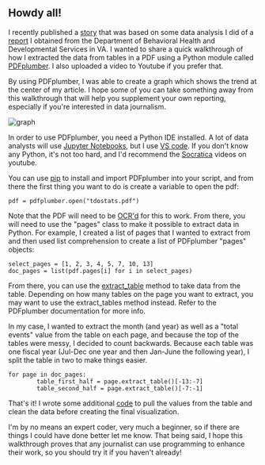 <H2>Howdy all!</H2>

I recently published a [story](https://www.virginiamercury.com/2023/06/26/more-patients-in-crisis-falling-through-cracks-of-state-psychiatric-commitment-system/) that was based on some data analysis I did of a [report](https://www.documentcloud.org/documents/23861481-draft-dbhds-es-activity-and-tdo-exception-report-summary-mar-2023-cz) I obtained from the Department of Behavioral Health and Developmental Services in VA. I wanted to share a quick walkthrough of how I extracted the data from tables in a PDF using a Python module called [PDFplumber](https://github.com/jsvine/pdfplumber). I also uploaded a video to Youtube if you prefer that.

By using PDFplumber, I was able to create a graph which shows the trend at the center of my article. I hope some of you can take something away from this walkthrough that will help you supplement your own reporting, especially if you're interested in data journalism.

![graph](https://www.virginiamercury.com/wp-content/uploads/2023/06/lossofcustodyfinalfinal.jpg)

In order to use PDFplumber, you need a Python IDE installed. A lot of data analysts will use [Jupyter Notebooks](https://jupyter.org/install), but I use [VS code](https://code.visualstudio.com/download). If you don't know any Python, it's not too hard, and I'd recommend the [Socratica](https://www.youtube.com/@Socratica) videos on youtube.

You can use [pip](https://pip.pypa.io/en/stable/cli/pip_install/) to install and import PDFplumber into your script, and from there the first thing you want to do is create a variable to open the pdf:

    pdf = pdfplumber.open("tdostats.pdf")

Note that the PDF will need to be [OCR'd](https://ocrmypdf.readthedocs.io/en/latest/installation.html) for this to work. From there, you will need to use the "pages" class to make it possible to extract data in Python. For example, I created a list of pages that I wanted to extract from and then used list comprehension to create a list of PDFplumber "pages" objects:

    select_pages = [1, 2, 3, 4, 5, 7, 10, 13]
    doc_pages = list(pdf.pages[i] for i in select_pages)

From there, you can use the [extract_table](https://github.com/jsvine/pdfplumber#extracting-tables) method to take data from the table. Depending on how many tables on the page you want to extract, you may want to use the extract_tables method instead. Refer to the PDFplumber documentation for more info.

In my case, I wanted to extract the month (and year) as well as a "total events" value from the table on each page, and because the top of the tables were messy, I decided to count backwards. Because each table was one fiscal year (Jul-Dec one year and then Jan-June the following year), I split the table in two to make things easier.

    for page in doc_pages:
            table_first_half = page.extract_table()[-13:-7]
            table_second_half = page.extract_table()[-7:-1]

That's it! I wrote some additional [code](https://github.com/gam32bit/tdo/blob/master/tdo_tables.py) to pull the values from the table and clean the data before creating the final visualization. 

I'm by no means an expert coder, very much a beginner, so if there are things I could have done better let me know. That being said, I hope this walkthrough proves that any journalist can use programming to enhance their work, so you should try it if you haven't already!
